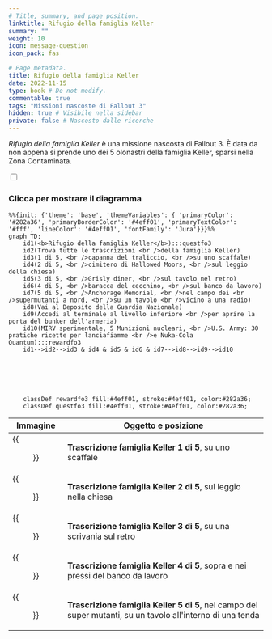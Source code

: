 ```yaml
---
# Title, summary, and page position.
linktitle: Rifugio della famiglia Keller
summary: ""
weight: 10
icon: message-question
icon_pack: fas

# Page metadata.
title: Rifugio della famiglia Keller
date: 2022-11-15
type: book # Do not modify.
commentable: true
tags: "Missioni nascoste di Fallout 3"
hidden: true # Visibile nella sidebar
private: false # Nascosto dalle ricerche
---
```


<div class="fo3">

*Rifugio della famiglia Keller* è una missione nascosta di Fallout 3. È data da non appena si prende uno dei 5 olonastri della famiglia Keller, sparsi nella Zona Contaminata.



<section class="chart-collapse">
<input type="checkbox" name="collapse2" id="handle2">
<h3 class="handle">
<label for="handle2">Clicca per mostrare il diagramma</label>
</h3>
<div class="content">

```mermaid
%%{init: {'theme': 'base', 'themeVariables': { 'primaryColor': '#282a36', 'primaryBorderColor': '#4eff01', 'primaryTextColor': '#fff', 'lineColor': '#4eff01', 'fontFamily': 'Jura'}}}%%
graph TD;
    id1(<b>Rifugio della famiglia Keller</b>):::questfo3
    id2(Trova tutte le trascrizioni <br />della famiglia Keller)
    id3(1 di 5, <br />capanna del traliccio, <br />su uno scaffale)
    id4(2 di 5, <br />cimitero di Hallowed Moors, <br />sul leggio della chiesa)
    id5(3 di 5, <br />Grisly diner, <br />sul tavolo nel retro)
    id6(4 di 5, <br />baracca del cecchino, <br />sul banco da lavoro)
    id7(5 di 5, <br />Anchorage Memorial, <br />nel campo dei <br />supermutanti a nord, <br />su un tavolo <br />vicino a una radio) 
    id8(Vai al Deposito della Guardia Nazionale)
    id9(Accedi al terminale al livello inferiore <br />per aprire la porta del bunker dell'armeria)
    id10(MIRV sperimentale, 5 Munizioni nucleari, <br />U.S. Army: 30 pratiche ricette per lanciafiamme <br />e Nuka-Cola Quantum):::rewardfo3
    id1-->id2-->id3 & id4 & id5 & id6 & id7-->id8-->id9-->id10
    
    
    
    
    
    
    classDef rewardfo3 fill:#4eff01, stroke:#4eff01, color:#282a36;
    classDef questfo3 fill:#4eff01, stroke:#4eff01, color:#282a36;
```

</div>
</section>

| Immagine                                                          | Oggetto e posizione                                                                                         |
| ----------------------------------------------------------------- | ----------------------------------------------------------------------------------------------------------- |
| {{<figure src="fo3/1st_Keller_family_transcript_bottom_shelf.webp">}} | **Trascrizione famiglia Keller 1 di 5**, su uno scaffale                                                    |
| {{<figure src="fo3/Hallowed_Moors_Cemetery_Day.webp">}}               | **Trascrizione famiglia Keller 2 di 5**, sul leggio nella chiesa                                            |
| {{<figure src="fo3/Grisly_diner_Keller_family_transcript_3.webp">}}   | **Trascrizione famiglia Keller 3 di 5**, su una scrivania sul retro                                         |
| {{<figure src="fo3/FO3_Sniper_Shack_Keller.webp">}}                   | **Trascrizione famiglia Keller 4 di 5**, sopra e nei pressi del banco da lavoro                             |
| {{<figure src="fo3/FO3_Keller_family_transcript_5.webp">}}            | **Trascrizione famiglia Keller 5 di 5**, nel campo dei super mutanti, su un tavolo all'interno di una tenda |




</div>